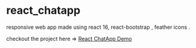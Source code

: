 # react_chatapp
responsive web app made using react 16, react-bootstrap , feather icons .

checkout the project here =>   [React ChatApp Demo](https://arvindhcm.github.io/react_chatapp/dist) 
